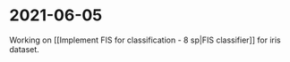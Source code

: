 # 2021-06-05
Working on [[Implement FIS for classification - 8 sp|FIS classifier]]  for iris dataset.  
